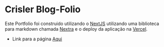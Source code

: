 # Crisler Blog-Folio
Este Portfolio foi construido utilizando o [NextJS]() utilizando uma biblioteca para markdown chamada [Nextra](https://github.com/shuding/nextra) e o deploy da aplicação na [Vercel]().
- Link para a página [Aqui]()